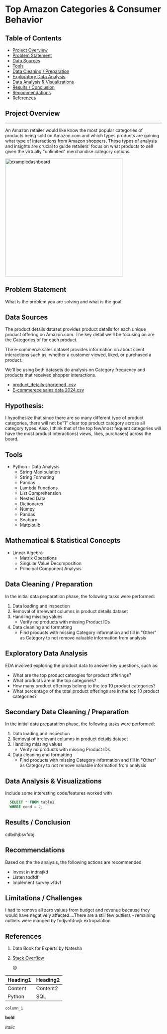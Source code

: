 # Top Amazon Categories & Consumer Behavior

## Table of Contents
- [Project Overview](#project-overview)
- [Problem Statement](#problem-statement)
- [Data Sources](#data-sources)
- [Tools](#tools)
- [Data Cleaning / Preparation](#data-cleaning--preparation)
- [Exploratory Data Analysis](#exploratory-data-analysis)
- [Data Analysis & Visualizations](#data-analysis--visualizations)
- [Results / Conclusion](#results--conclusion)
- [Recommendations](#recommendations)
- [References](#references)


## Project Overview
---
An Amazon retailer would like know the most popular categories of products being sold on Amazon.com and which types products are gaining what type of interactions from Amazon shoppers. These types of analysis and insights are crucial to guide retailers' focus on what products to sell given the virtually "unlimited" merchandise category options.
 
<img width="379" alt="exampledashboard" src="https://github.com/NateshaMortimer/Project-Documentation-Template/assets/171082935/5beae9d6-7fc5-4426-8a6c-81bedd9aed92">

## Problem Statement
What is the problem you are solving and what is the goal.

## Data Sources
The product details dataset provides product details for each unique product offering on Amazon.com. The key detail we'll be focusing on are the Categories of for each product.

The e-commerce sales dataset provides information on about client interactions such as, whether a customer viewed, liked, or purchased a product.

We'll be using both datasets do analysis on Category frequency and products that received shopper interactions.

- [product_details shortened .csv](https://www.kaggle.com/datasets/datascientist97/e-commerece-sales-data-2024/data?select=product_details.csv)
- [E-commerece sales data 2024.csv](https://www.kaggle.com/datasets/datascientist97/e-commerece-sales-data-2024/data)

## Hypothesis:
I hypothesize that since there are so many different type of product categories, there will not be"1" clear top product category across all category types. Also, I think that of the top few/most fequent categories will have the most product interactions( views, likes, purchases) across the board.

## Tools
- Python - Data Analysis
    - String Manipulation
    - String Formating
    - Pandas
    - Lambda Functions
    - List Comprehension
    - Nested Data
    - Dictionares
    - Numpy
    - Pandas
    - Seaborn
    - Matplotlib


## Mathematical & Statistical Concepts
- Linear Algebra
   - Matrix Operations
   - Singular Value Decomposition
   - Principal Component Analysis


## Data Cleaning / Preparation
In the initial data preparatiion phase, the following tasks were performed:
1. Data loading and inspection
2. Removal of irrelevant columns in product details dataset
3. Handling missing values
   - Verify no products with missing Product IDs
4. Data cleaning and formatting
   - Find products with missing Category information and fill in "Other" as Category to not remove valuable information from analysis
  
     
## Exploratory Data Analysis
EDA involved exploring the product data to answer key questions, such as:
- What are the top product cateogies for product offerings?
- What products are in the top categories?
- How many product offerings belong to the top 10 product categories?
- What percentage of the total product offerings are in the top 10 product categories?

## Secondary Data Cleaning / Preparation
In the initial data preparatiion phase, the following tasks were performed:
1. Data loading and inspection
2. Removal of irrelevant columns in product details dataset
3. Handling missing values
   - Verify no products with missing Product IDs
4. Data cleaning and formatting
   - Find products with missing Category information and fill in "Other" as Category to not remove valuable information from analysis

## Data Analysis & Visualizations
Include some interesting code/features worked with
```sql
  SELECT * FROM table1
  WHERE cond = 2;
```

## Results / Conclusion
cdbshjbsvfdbj 

## Recommendations
Based on the the analysis, the following actions are recommended
- Invest in indnsjkd
- Listen todfdf
- Implement survey vfdvf

## Limitations / Challenges
I had to remove all zero values from budget and revenue because they would have negatively affected....There are a still few outliers - remaining outliers were manged by fndjvnfdnvjk extropalation


## References
1. Data Book for Experts by Natesha
2. [Stack Overflow](https://stack.com)

   😄

|Heading1 | Heading2|
|-------- | --------|
|Content | Content2|
| Python | SQL |

`column_1`

**bold**

*italic*
 
